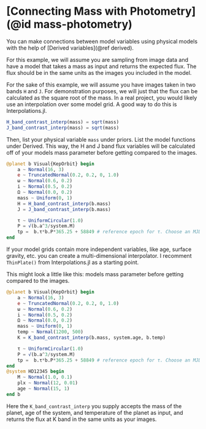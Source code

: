 #  [Connecting Mass with Photometry] (@id mass-photometry)

You can make connections between model variables using physical models with the help of [Derived variables](@ref derived).

For this example, we will assume you are sampling from image data and have a model that takes a mass as input and returns the expected flux. The flux should be in the same units as the images you included in the model.

For the sake of this example, we will assume you have images taken in two bands `H` and `J`. For demonstration purposes, we will just that the flux can be calculated as the square root of the mass. In a real project, you would likely use an interpolation over some model grid. A good way to do this is Interpolations.jl.
```julia
H_band_contrast_interp(mass) = sqrt(mass)
J_band_contrast_interp(mass) = sqrt(mass)
```

Then, list your physical variable `mass` under priors. List the model functions under Derived. This way, the H and J band flux variables will be calculated off of your models mass parameter before getting compared to the images.
```julia
@planet b Visual{KepOrbit} begin
    a ~ Normal(16, 3)
    e ~ TruncatedNormal(0.2, 0.2, 0, 1.0)
    ω ~ Normal(0.6, 0.2)
    i ~ Normal(0.5, 0.2)
    Ω ~ Normal(0.0, 0.2)
    mass ~ Uniform(0, 1)
    H = H_band_contrast_interp(b.mass)
    J = J_band_contrast_interp(b.mass)

    τ ~ UniformCircular(1.0)
    P = √(b.a^3/system.M)
    tp =  b.τ*b.P*365.25 + 58849 # reference epoch for τ. Choose an MJD date near your data.
end
```

If your model grids contain more independent variables, like age, surface gravity, etc. you can create a multi-dimensional interpolator. I recomment `ThinPlate()` from Interpolations.jl as a starting point.

This might look a little like this:
models mass parameter before getting compared to the images.
```julia
@planet b Visual{KepOrbit} begin
    a ~ Normal(16, 3)
    e ~ TruncatedNormal(0.2, 0.2, 0, 1.0)
    ω ~ Normal(0.6, 0.2)
    i ~ Normal(0.5, 0.2)
    Ω ~ Normal(0.0, 0.2)
    mass ~ Uniform(0, 1)
    temp ~ Normal(1200, 500)
    K = K_band_contrast_interp(b.mass, system.age, b.temp)

    τ ~ UniformCircular(1.0)
    P = √(b.a^3/system.M)
    tp =  b.τ*b.P*365.25 + 58849 # reference epoch for τ. Choose an MJD date near your data.
end
@system HD12345 begin
    M ~ Normal(1.0, 0.1)
    plx ~ Normal(12, 0.01)
    age ~ Normal(15, 1)
end b
```
Here the `K_band_contrast_interp` you supply accepts the mass of the planet, age of the system, and temperature of the planet as input, and returns the flux at K band in the same units as your images.
